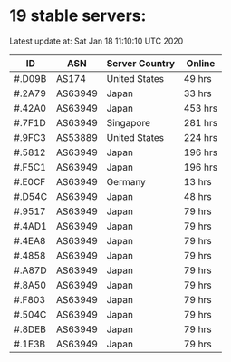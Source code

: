 # 19 stable servers:

Latest update at: Sat Jan 18 11:10:10 UTC 2020

| ID | ASN | Server Country | Online |
| -- | --- | -------------- | ------ |
| #.D09B | AS174 | United States | 49 hrs |
| #.2A79 | AS63949 | Japan | 33 hrs |
| #.42A0 | AS63949 | Japan | 453 hrs |
| #.7F1D | AS63949 | Singapore | 281 hrs |
| #.9FC3 | AS53889 | United States | 224 hrs |
| #.5812 | AS63949 | Japan | 196 hrs |
| #.F5C1 | AS63949 | Japan | 196 hrs |
| #.E0CF | AS63949 | Germany | 13 hrs |
| #.D54C | AS63949 | Japan | 48 hrs |
| #.9517 | AS63949 | Japan | 79 hrs |
| #.4AD1 | AS63949 | Japan | 79 hrs |
| #.4EA8 | AS63949 | Japan | 79 hrs |
| #.4858 | AS63949 | Japan | 79 hrs |
| #.A87D | AS63949 | Japan | 79 hrs |
| #.8A50 | AS63949 | Japan | 79 hrs |
| #.F803 | AS63949 | Japan | 79 hrs |
| #.504C | AS63949 | Japan | 79 hrs |
| #.8DEB | AS63949 | Japan | 79 hrs |
| #.1E3B | AS63949 | Japan | 79 hrs |

